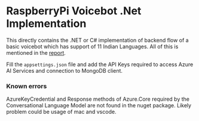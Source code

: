 # RaspberryPi Voicebot .Net Implementation
This directly contains the .NET or C# implementation of backend flow of a basic voicebot which has support of 11 Indian Languages. All of this is mentioned in the [report](../voicebot-report.pdf).

Fill the `appsettings.json` file and add the API Keys required to access Azure AI Services and connection to MongoDB client. 

### Known errors 
AzureKeyCredential and Response methods of Azure.Core required by the Conversational Language Model are not found in the nuget package. Likely problem could be usage of mac and vscode.
